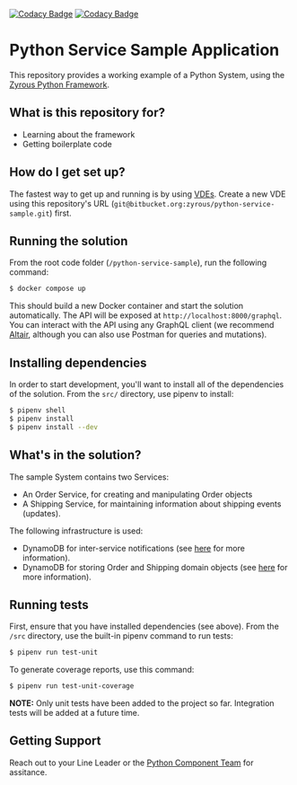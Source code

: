 [![Codacy Badge](https://app.codacy.com/project/badge/Grade/85bed3f075f64c8c9f8566376af4ca14)](https://app.codacy.com?utm_source=bb&utm_medium=referral&utm_content=&utm_campaign=Badge_grade)
[![Codacy Badge](https://app.codacy.com/project/badge/Coverage/85bed3f075f64c8c9f8566376af4ca14)](https://app.codacy.com?utm_source=bb&utm_medium=referral&utm_content=&utm_campaign=Badge_coverage)

# Python Service Sample Application #

This repository provides a working example of a Python System, using the [Zyrous Python Framework](https://backstage.zyrous.com/docs/default/component/python-service/).

## What is this repository for? ##

* Learning about the framework
* Getting boilerplate code

## How do I get set up? ##

The fastest way to get up and running is by using [VDEs](https://backstage.zyrous.com/docs/default/component/vde-documentation). Create a new VDE using this repository's URL (```git@bitbucket.org:zyrous/python-service-sample.git```) first.

## Running the solution ##

From the root code folder (```/python-service-sample```), run the following command:

```bash
$ docker compose up
```

This should build a new Docker container and start the solution automatically. The API will be exposed at ```http://localhost:8000/graphql```. You can interact with the API using any GraphQL client (we recommend [Altair](https://altairgraphql.dev/), although you can also use Postman for queries and mutations).

## Installing dependencies ##

In order to start development, you'll want to install all of the dependencies of the solution. From the ```src/``` directory, use pipenv to install:

```bash
$ pipenv shell
$ pipenv install
$ pipenv install --dev
```

## What's in the solution? ##

The sample System contains two Services:

* An Order Service, for creating and manipulating Order objects
* A Shipping Service, for maintaining information about shipping events (updates).

The following infrastructure is used:

* DynamoDB for inter-service notifications (see [here](https://backstage.zyrous.com/docs/default/component/python-service/messaging-patterns/notify-observe/) for more information).
* DynamoDB for storing Order and Shipping domain objects (see [here](https://backstage.zyrous.com/docs/default/component/python-service/repositories/dynamodb/) for more information).

## Running tests ##

First, ensure that you have installed dependencies (see above). From the ```/src``` directory, use the built-in pipenv command to run tests:

```bash
$ pipenv run test-unit
```

To generate coverage reports, use this command:

```bash
$ pipenv run test-unit-coverage
```

**NOTE:** Only unit tests have been added to the project so far. Integration tests will be added at a future time.

## Getting Support ##

Reach out to your Line Leader or the [Python Component Team](https://backstage.zyrous.com/catalog/default/group/python-component-team) for assitance.